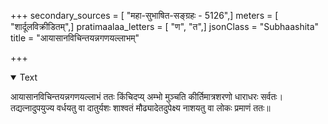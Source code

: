 +++
secondary_sources = [ "महा-सुभाषित-सङ्ग्रहः - 5126",]
meters = [ "शार्दूलविक्रीडितम्",]
pratimaalaa_letters = [ "ण", "त",]
jsonClass = "Subhaashita"
title = "आयासानविचिन्तयन्नगणयल्लाभम्"

+++

<details open><summary>Text</summary>

आयासानविचिन्तयन्नगणयल्लाभं ततः किंचिदप्य् अम्भो मुञ्चति कीर्तिमात्रशरणो धाराधरः सर्वतः।  
तद्यत्नादुपयुज्य वर्धयतु वा दातुर्यशः शाश्वतं मौढ्यादेतदुपेक्ष्य नाशयतु वा लोकः प्रमाणं ततः॥
</details>
